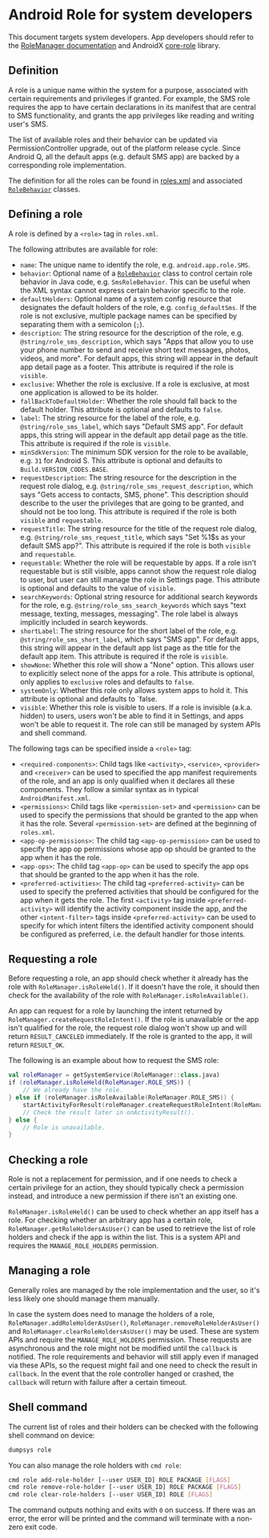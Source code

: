 <!--
  Copyright (C) 2020 The Android Open Source Project

  Licensed under the Apache License, Version 2.0 (the "License");
  you may not use this file except in compliance with the License.
  You may obtain a copy of the License at

       http://www.apache.org/licenses/LICENSE-2.0

  Unless required by applicable law or agreed to in writing, software
  distributed under the License is distributed on an "AS IS" BASIS,
  WITHOUT WARRANTIES OR CONDITIONS OF ANY KIND, either express or implied.
  See the License for the specific language governing permissions and
  limitations under the License
  -->

# Android Role for system developers

This document targets system developers. App developers should refer to the [RoleManager
documentation](https://developer.android.com/reference/android/app/role/RoleManager) and AndroidX
[core-role](https://developer.android.com/reference/androidx/core/role/package-summary) library.

## Definition

A role is a unique name within the system for a purpose, associated with certain requirements and
privileges if granted. For example, the SMS role requires the app to have certain declarations in
its manifest that are central to SMS functionality, and grants the app privileges like reading and
writing user's SMS.

The list of available roles and their behavior can be updated via PermissionController upgrade, out
of the platform release cycle. Since Android Q, all the default apps (e.g. default SMS app) are
backed by a corresponding role implementation.

The definition for all the roles can be found in [roles.xml](../../../../../res/xml/roles.xml) and
associated [`RoleBehavior`](model/RoleBehavior.java) classes.

## Defining a role

A role is defined by a `<role>` tag in `roles.xml`.

The following attributes are available for role:

- `name`: The unique name to identify the role, e.g. `android.app.role.SMS`.
- `behavior`: Optional name of a [`RoleBehavior`](model/RoleBehavior.java) class to control certain
role behavior in Java code, e.g. `SmsRoleBehavior`. This can be useful when the XML syntax cannot
express certain behavior specific to the role.
- `defaultHolders`: Optional name of a system config resource that designates the default holders of
the role, e.g. `config_defaultSms`. If the role is not exclusive, multiple package names can be
specified by separating them with a semicolon (`;`).
- `description`: The string resource for the description of the role, e.g.
`@string/role_sms_description`, which says "Apps that allow you to use your phone number to send and
receive short text messages, photos, videos, and more". For default apps, this string will appear in
the default app detail page as a footer. This attribute is required if the role is `visible`.
- `exclusive`: Whether the role is exclusive. If a role is exclusive, at most one application is
allowed to be its holder.
- `fallBackToDefaultHolder`: Whether the role should fall back to the default holder. This attribute
is optional and defaults to `false`.
- `label`: The string resource for the label of the role, e.g. `@string/role_sms_label`, which says
"Default SMS app". For default apps, this string will appear in the default app detail page as the
title. This attribute is required if the role is `visible`.
- `minSdkVersion`: The minimum SDK version for the role to be available, e.g. `31` for Android S.
This attribute is optional and defaults to `Build.VERSION_CODES.BASE`.
- `requestDescription`: The string resource for the description in the request role dialog, e.g.
`@string/role_sms_request_description`, which says "Gets access to contacts, SMS, phone". This
description should describe to the user the privileges that are going to be granted, and should not
be too long. This attribute is required if the role is both `visible` and `requestable`.
- `requestTitle`: The string resource for the title of the request role dialog, e.g.
`@string/role_sms_request_title`, which says "Set %1$s as your default SMS app?". This attribute is
required if the role is both `visible` and `requestable`.
- `requestable`: Whether the role will be requestable by apps. If a role isn't requestable but is
still visible, apps cannot show the request role dialog to user, but user can still manage the role
in Settings page. This attribute is optional and defaults to the value of `visible`.
- `searchKeywords`: Optional string resource for additional search keywords for the role, e.g.
`@string/role_sms_search_keywords` which says "text message, texting, messages, messaging". The role
label is always implicitly included in search keywords.
- `shortLabel`: The string resource for the short label of the role, e.g.
`@string/role_sms_short_label`, which says "SMS app". For default apps, this string will appear in
the default app list page as the title for the default app item. This attribute is required if the
role is `visible`.
- `showNone`: Whether this role will show a "None" option. This allows user to explicitly select
none of the apps for a role. This attribute is optional, only applies to `exclusive` roles and
defaults to `false`.
- `systemOnly`: Whether this role only allows system apps to hold it. This attribute is optional and
defaults to `false.
- `visible`: Whether this role is visible to users. If a role is invisible (a.k.a. hidden) to users,
users won't be able to find it in Settings, and apps won't be able to request it. The role can still
be managed by system APIs and shell command.

The following tags can be specified inside a `<role>` tag:

- `<required-components>`: Child tags like `<activity>`, `<service>`, `<provider>` and `<receiver>`
can be used to specified the app manifest requirements of the role, and an app is only qualified
when it declares all these components. They follow a similar syntax as in typical
`AndroidManifest.xml`.
- `<permissions>`: Child tags like `<permission-set>` and `<permission>` can be used to specify the
permissions that should be granted to the app when it has the role. Several `<permission-set>` are
defined at the beginning of `roles.xml`.
- `<app-op-permissions>`: The child tag `<app-op-permission>` can be used to specify the app op
permissions whose app op should be granted to the app when it has the role.
- `<app-ops>`: The child tag `<app-op>` can be used to specify the app ops that should be granted to
the app when it has the role.
- `<preferred-activities>`: The child tag `<preferred-activity>` can be used to specify the
preferred activities that should be configured for the app when it gets the role. The first
`<activity>` tag inside `<preferred-activity>` will identify the activity component inside the app,
and the other `<intent-filter>` tags inside `<preferred-activity>` can be used to specify for which
intent filters the identified activity component should be configured as preferred, i.e. the default
handler for those intents.

## Requesting a role

Before requesting a role, an app should check whether it already has the role with
`RoleManager.isRoleHeld()`. If it doesn't have the role, it should then check for the availability
of the role with `RoleManager.isRoleAvailable()`.

An app can request for a role by launching the intent returned by
`RoleManager.createRequestRoleIntent()`. If the role is unavailable or the app isn't qualified for
the role, the request role dialog won't show up and will return `RESULT_CANCELED` immediately. If
the role is granted to the app, it will return `RESULT_OK`.

The following is an example about how to request the SMS role:

```kotlin
val roleManager = getSystemService(RoleManager::class.java)
if (roleManager.isRoleHeld(RoleManager.ROLE_SMS)) {
    // We already have the role.
} else if (roleManager.isRoleAvailable(RoleManager.ROLE_SMS)) {
    startActivityForResult(roleManager.createRequestRoleIntent(RoleManager.ROLE_SMS), REQUEST_CODE)
    // Check the result later in onActivityResult().
} else {
    // Role is unavailable.
}
```

## Checking a role

Role is not a replacement for permission, and if one needs to check a certain privilege for an
action, they should typically check a permission instead, and introduce a new permission if there
isn't an existing one.

`RoleManager.isRoleHeld()` can be used to check whether an app itself has a role. For checking
whether an arbitrary app has a certain role, `RoleManager.getRoleHoldersAsUser()` can be used to
retrieve the list of role holders and check if the app is within the list. This is a system API and
requires the `MANAGE_ROLE_HOLDERS` permission.

## Managing a role

Generally roles are managed by the role implementation and the user, so it's less likely one should
manage them manually.

In case the system does need to manage the holders of a role, `RoleManager.addRoleHolderAsUser()`,
`RoleManager.removeRoleHolderAsUser()` and `RoleManager.clearRoleHoldersAsUser()` may be used. These
are system APIs and require the `MANAGE_ROLE_HOLDERS` permission. These requests are asynchronous
and the role might not be modified until the `callback` is notified. The role requirements and
behavior will still apply even if managed via these APIs, so the request might fail and one need to
check the result in `callback`. In the event that the role controller hanged or crashed, the
`callback` will return with failure after a certain timeout.

## Shell command

The current list of roles and their holders can be checked with the following shell command on
device:

```bash
dumpsys role
```

You can also manage the role holders with `cmd role`:

```bash
cmd role add-role-holder [--user USER_ID] ROLE PACKAGE [FLAGS]
cmd role remove-role-holder [--user USER_ID] ROLE PACKAGE [FLAGS]
cmd role clear-role-holders [--user USER_ID] ROLE [FLAGS]
```

The command outputs nothing and exits with `0` on success. If there was an error, the error will be
printed and the command will terminate with a non-zero exit code.
